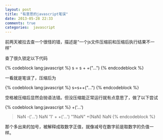 ```yaml
---
layout: post
title: "有意思的javascript笔误"
date: 2013-05-28 22:33
comments: true
categories:  javascript
---
```

前两天被拉去查一个很怪的错，描述是“一个js文件压缩前和压缩后执行结果不一样”

查了很久锁定以下代码

{% codeblock lang:javascript %}
	s = s + +("...")
{% endcodeblock %}

一看就是笔误了，压缩后为

{% codeblock lang:javascript %}
	s=s++("...")
{% endcodeblock %}

空格被压缩后显然会抛语法错。但没压缩能正常运行就有点意思了，做了以下尝试

{% codeblock lang:javascript %}
+('...')
> NaN
-('...')
> NaN
'1' + +('...')
> "1NaN"
+(NaN)
> NaN
{% endcodeblock %}

那个多出来的加号，被解释成取数字正值，就像减号在数字前是取数字的负值一样。